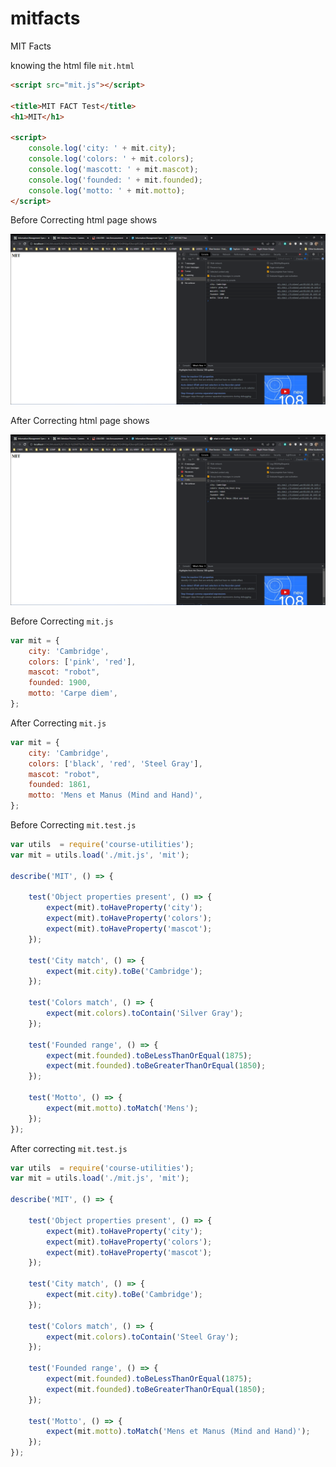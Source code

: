 # mitfacts
MIT Facts

knowing the html file ```mit.html```

```html
<script src="mit.js"></script>

<title>MIT FACT Test</title>
<h1>MIT</h1>

<script>
    console.log('city: ' + mit.city);
    console.log('colors: ' + mit.colors);
    console.log('mascott: ' + mit.mascot);
    console.log('founded: ' + mit.founded);
    console.log('motto: ' + mit.motto);
</script>
```

Before Correcting html page shows

![](ScreenShots/HTML_Output_Before.png)

After Correcting html page shows

![](ScreenShots/HTML_Output_After.png)

Before Correcting ```mit.js```

```javascript
var mit = {
    city: 'Cambridge',
    colors: ['pink', 'red'],
    mascot: "robot",
    founded: 1900,
    motto: 'Carpe diem',
};
```
After Correcting ```mit.js```

```javascript
var mit = {
    city: 'Cambridge',
    colors: ['black', 'red', 'Steel Gray'],
    mascot: "robot",
    founded: 1861,
    motto: 'Mens et Manus (Mind and Hand)',
};
```

Before Correcting ```mit.test.js```

```javascript
var utils  = require('course-utilities');
var mit = utils.load('./mit.js', 'mit');

describe('MIT', () => {

    test('Object properties present', () => {
        expect(mit).toHaveProperty('city');
        expect(mit).toHaveProperty('colors');
        expect(mit).toHaveProperty('mascot');
    });

    test('City match', () => {
        expect(mit.city).toBe('Cambridge');
    });

    test('Colors match', () => {
        expect(mit.colors).toContain('Silver Gray');    
    });

    test('Founded range', () => {
        expect(mit.founded).toBeLessThanOrEqual(1875);
        expect(mit.founded).toBeGreaterThanOrEqual(1850);    
    });

    test('Motto', () => {
        expect(mit.motto).toMatch('Mens');
    });
});
```

After correcting ```mit.test.js```
```javascript
var utils  = require('course-utilities');
var mit = utils.load('./mit.js', 'mit');

describe('MIT', () => {

    test('Object properties present', () => {
        expect(mit).toHaveProperty('city');
        expect(mit).toHaveProperty('colors');
        expect(mit).toHaveProperty('mascot');
    });

    test('City match', () => {
        expect(mit.city).toBe('Cambridge');
    });

    test('Colors match', () => {
        expect(mit.colors).toContain('Steel Gray');
    });

    test('Founded range', () => {
        expect(mit.founded).toBeLessThanOrEqual(1875);
        expect(mit.founded).toBeGreaterThanOrEqual(1850);    
    });

    test('Motto', () => {
        expect(mit.motto).toMatch('Mens et Manus (Mind and Hand)');
    });
});
```